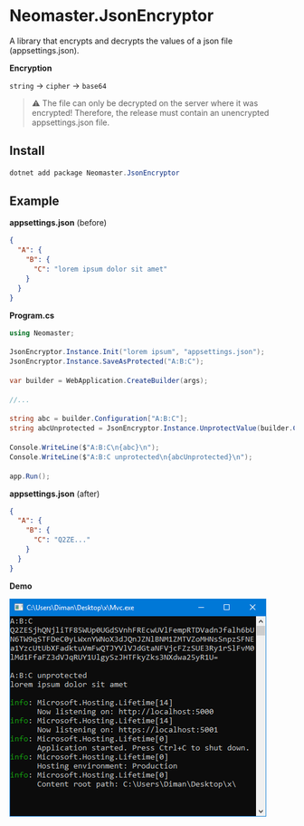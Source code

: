 # Neomaster.JsonEncryptor

A library that encrypts and decrypts the values of a json file (appsettings.json).

**Encryption**

`string` &rarr; `cipher` &rarr; `base64`

> ⚠️ 
> The file can only be decrypted on the server where it was encrypted! 
> Therefore, the release must contain an unencrypted appsettings.json file.

## Install
```powershell
dotnet add package Neomaster.JsonEncryptor
```

## Example

**appsettings.json** (before)

```json
{
  "A": {
    "B": {
      "C": "lorem ipsum dolor sit amet"
    }
  }
}
```

**Program.cs**

```csharp
using Neomaster;

JsonEncryptor.Instance.Init("lorem ipsum", "appsettings.json");
JsonEncryptor.Instance.SaveAsProtected("A:B:C");

var builder = WebApplication.CreateBuilder(args);

//...

string abc = builder.Configuration["A:B:C"];
string abcUnprotected = JsonEncryptor.Instance.UnprotectValue(builder.Configuration["A:B:C"]);

Console.WriteLine($"A:B:C\n{abc}\n");
Console.WriteLine($"A:B:C unprotected\n{abcUnprotected}\n");

app.Run();
```

**appsettings.json** (after)

```json
{
  "A": {
    "B": {
      "C": "Q2ZE..."
    }
  }
}
```

**Demo**

![справка](./src/mvc-demo.png)
